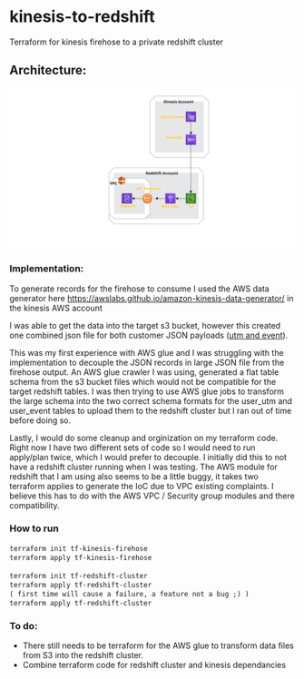 # kinesis-to-redshift
Terraform for kinesis firehose to a private redshift cluster

## Architecture:
![Architecture](images/diagram.png)

### Implementation:
To generate records for the firehose to consume I used the AWS data generator here https://awslabs.github.io/amazon-kinesis-data-generator/ in the kinesis AWS account

I was able to get the data into the target s3 bucket, however this created one combined json file for both customer JSON payloads ([utm and event](example-data/kinesis-jimdo-test-stream-1-2021-02-13-17-52-48-ba0433e7-d11a-4155-a498-5a3820259c71)).

This was my first experience with AWS glue and I was struggling with the implementation to decouple the JSON records in large JSON file from the firehose output. An AWS glue crawler I was using, generated a flat table schema from the s3 bucket files which would not be compatible for the target redshift tables. I was then trying to use AWS glue jobs to transform the large schema into the two correct schema formats for the user_utm and user_event tables to upload them to the redshift cluster but I ran out of time before doing so.

Lastly, I would do some cleanup and orginization on my terraform code. Right now I have two different sets of code so I would need to run apply/plan twice, which I would prefer to decouple. I initially did this to not have a redshift cluster running when I was testing. The AWS module for redshift that I am using also seems to be a little buggy, it takes two terraform applies to generate the IoC due to VPC existing complaints. I believe this has to do with the AWS VPC / Security group modules and there compatibility.

### How to run
```shell
terraform init tf-kinesis-firehose
terraform apply tf-kinesis-firehose

terraform init tf-redshift-cluster
terraform apply tf-redshift-cluster
( first time will cause a failure, a feature not a bug ;) )
terraform apply tf-redshift-cluster
```
### To do:
- There still needs to be terraform for the AWS glue to transform data files from S3 into the redshift cluster.
- Combine terraform code for redshift cluster and kinesis dependancies